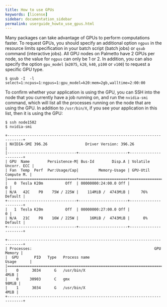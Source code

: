 ```yaml
---
title: How to use GPUs
keywords: [license]
sidebar: documentation_sidebar
permalink: userguide_howto_use_gpus.html
---
```


Many packages can take advantage of GPUs to perform computations faster.
To request GPUs, you should specify an additional option `ngpus`
in the resource limits specification in your batch script (batch jobs)
or `qsub` command (interactive jobs).
All GPU nodes on Palmetto have 2 GPUs per node,
so the value for `ngpus` can only be 1 or 2.
In addition, you can also specify
the option `gpu_model` (`m2075`, `k20`, `k40`, `p100` or `v100`)
to request a specific GPU type.

~~~
$ qsub -I  -l select=1:ncpus=1:ngpus=1:gpu_model=k20:mem=2gb,walltime=2:00:00
~~~

To confirm whether your application is using the GPU,
you can SSH into the node that you currently have a job running on,
and run the `nvidia-smi` command, which will list all the processes
running on the node that are using the GPU.
In addition to `/usr/bin/X`, if you see your application in this list,
then it is using the GPU:

~~~
$ ssh node1582
$ nvidia-smi

+-----------------------------------------------------------------------------+
| NVIDIA-SMI 396.26                 Driver Version: 396.26                    |
|-------------------------------+----------------------+----------------------+
| GPU  Name        Persistence-M| Bus-Id        Disp.A | Volatile Uncorr. ECC |
| Fan  Temp  Perf  Pwr:Usage/Cap|         Memory-Usage | GPU-Util  Compute M. |
|===============================+======================+======================|
|   0  Tesla K20m          Off  | 00000000:24:00.0 Off |                    0 |
| N/A   42C    P0    75W / 225W |    114MiB /  4743MiB |     76%      Default |
+-------------------------------+----------------------+----------------------+
|   1  Tesla K20m          Off  | 00000000:27:00.0 Off |                    0 |
| N/A   21C    P8    16W / 225W |     16MiB /  4743MiB |      0%      Default |
+-------------------------------+----------------------+----------------------+

+-----------------------------------------------------------------------------+
| Processes:                                                       GPU Memory |
|  GPU       PID   Type   Process name                             Usage      |
|=============================================================================|
|    0      3034      G   /usr/bin/X                                     4MiB |
|    0     30903      C   gmx                                           98MiB |
|    1      3034      G   /usr/bin/X                                     4MiB |
+-----------------------------------------------------------------------------+
~~~


